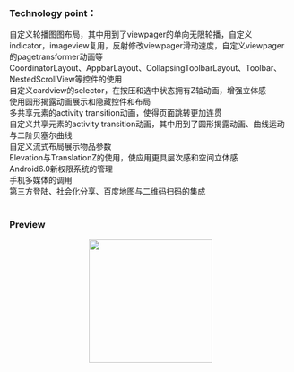 ### Technology point：<br>
自定义轮播图图布局，其中用到了viewpager的单向无限轮播，自定义indicator，imageview复用，反射修改viewpager滑动速度，自定义viewpager的pagetransformer动画等<br>
CoordinatorLayout、AppbarLayout、CollapsingToolbarLayout、Toolbar、NestedScrollView等控件的使用<br>
自定义cardview的selector，在按压和选中状态拥有Z轴动画，增强立体感<br>
使用圆形揭露动画展示和隐藏控件和布局<br>
多共享元素的activity transition动画，使得页面跳转更加连贯<br>
自定义共享元素的activity transition动画，其中用到了圆形揭露动画、曲线运动与二阶贝塞尔曲线<br>
自定义流式布局展示物品参数<br>
Elevation与TranslationZ的使用，使应用更具层次感和空间立体感<br>
Android6.0新权限系统的管理<br>
手机多媒体的调用<br>
第三方登陆、社会化分享、百度地图与二维码扫码的集成<br>
<br>

### Preview
<div align="center">
  <img src="https://github.com/taoyimin/Gift/raw/master/pic/video.gif" width="220">
</div>
<br>
